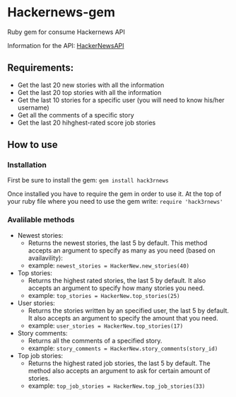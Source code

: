 # Hackernews-gem
Ruby gem for consume Hackernews API

Information for the API: [HackerNewsAPI](https://github.com/HackerNews/API)

## Requirements:
* Get the last 20 new stories with all the information
* Get the last 20 top stories with all the information
* Get the last 10 stories for a specific user (you will need to know his/her username)
* Get all the comments of a specific story
* Get the last 20 hihghest-rated score job stories

## How to use

### Installation
First be sure to install the gem: `gem install hack3rnews`

Once installed you have to require the gem in order to use it.
At the top of your ruby file where you need to use the gem write: `require 'hack3rnews'`

### Avalilable methods

- Newest stories:
  - Returns the newest stories, the last 5 by default. This method accepts an argument to specify as many as you need (based on availavility):
  - example: `newest_stories = HackerNew.new_stories(40)`
- Top stories:
  - Returns the highest rated stories, the last 5 by default. It also accepts an argument to specify how many stories you need.
  - example: `top_stories = HackerNew.top_stories(25)`
- User stories:
  - Returns the stories written by an specified user, the last 5 by default. It also accepts an argument to specify the amount that you need.
  - example: `user_stories = HackerNew.top_stories(17)`
- Story comments:
  - Returns all the comments of a specified story. 
  - example: `story_comments = HackerNew.story_comments(story_id)`
- Top job stories:
  - Returns the highest rated job stories, the last 5 by default. The method also accepts an argument to ask for certain amount of stories.
  - example: `top_job_stories = HackerNew.top_job_stories(33)`


